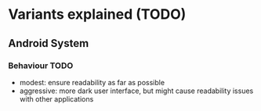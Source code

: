 # Variants explained (TODO)

## Android System
### Behaviour TODO
- modest:
    ensure readability as far as possible
- aggressive:
    more dark user interface, but might cause readability issues with other applications
